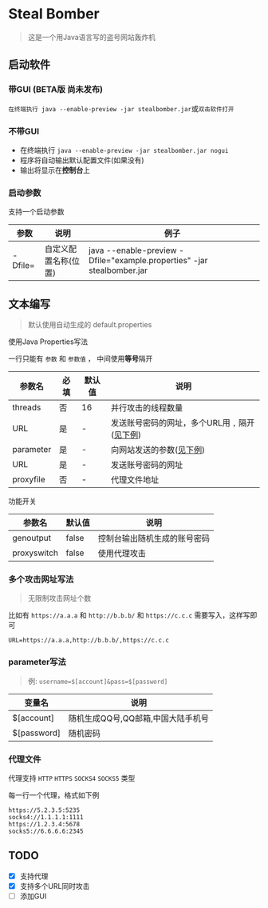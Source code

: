 # Steal Bomber

> 这是一个用Java语言写的盗号网站轰炸机

## 启动软件

### 带GUI (BETA版 尚未发布)

`在终端执行 java --enable-preview -jar stealbomber.jar`或`双击软件打开`
  

### 不带GUI

- 在终端执行 `java --enable-preview -jar stealbomber.jar nogui`
- 程序将自动输出默认配置文件(如果没有)
- 输出将显示在**控制台**上

### 启动参数

支持一个启动参数

| 参数 | 说明 | 例子 |
| --- | --- | --- |
| -Dfile= | 自定义配置名称(位置) | java --enable-preview -Dfile="example.properties" -jar stealbomber.jar |

## 文本编写

> 默认使用自动生成的 default.properties

使用Java Properties写法

一行只能有 `参数` 和 `参数值` ， 中间使用**等号**隔开

| 参数名 | 必填 | 默认值 | 说明 |
| --- | --- | --- | --- |
| threads | 否 | 16 | 并行攻击的线程数量 |
| URL | 是 | - | 发送账号密码的网址，多个URL用 `,` 隔开([见下例](#多个攻击网址写法)) |
| parameter | 是 | - | 向网站发送的参数([见下例](#parameter写法)) |
| URL | 是 | - | 发送账号密码的网址 |
| proxyfile | 否 | - | 代理文件地址 |

功能开关

| 参数名 | 默认值 | 说明 |
| --- | --- | --- |
| genoutput | false | 控制台输出随机生成的账号密码 |
| proxyswitch | false | 使用代理攻击 |


### 多个攻击网址写法

> 无限制攻击网址个数

比如有 `https://a.a.a` 和 `http://b.b.b/` 和 `https://c.c.c` 需要写入，这样写即可

```
URL=https://a.a.a,http://b.b.b/,https://c.c.c
```

### parameter写法

> 例: `username=$[account]&pass=$[password]`

| 变量名 | 说明 |
| --- | --- |
| $[account] | 随机生成QQ号,QQ邮箱,中国大陆手机号 |
| $[password] | 随机密码 |

### 代理文件

代理支持 `HTTP` `HTTPS` `SOCKS4` `SOCKS5` 类型

每一行一个代理，格式如下例

```
https://5.2.3.5:5235
socks4://1.1.1.1:1111
https://1.2.3.4:5678
socks5://6.6.6.6:2345
```

## TODO

- [x] 支持代理
- [x] 支持多个URL同时攻击
- [ ] 添加GUI
